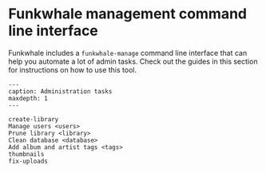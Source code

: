 # Funkwhale management command line interface

Funkwhale includes a `funkwhale-manage` command line interface that can help you automate a lot of admin tasks. Check out the guides in this section for instructions on how to use this tool.

```{toctree}
---
caption: Administration tasks
maxdepth: 1
---

create-library
Manage users <users>
Prune library <library>
Clean database <database>
Add album and artist tags <tags>
thumbnails
fix-uploads

```

